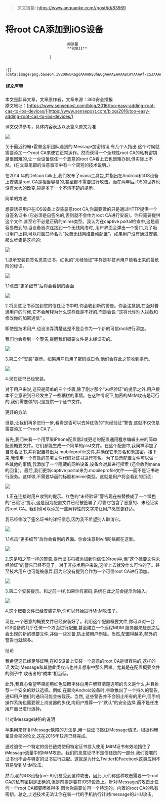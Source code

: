 > 原文链接: https://www.anquanke.com//post/id/83969 


# 将root CA添加到iOS设备


                                阅读量   
                                **93031**
                            
                        |
                        
                                                                                                                                    ![](data:image/png;base64,iVBORw0KGgoAAAANSUhEUgAAAAEAAAABCAYAAAAfFcSJAAAAAXNSR0IArs4c6QAAAARnQU1BAACxjwv8YQUAAAAJcEhZcwAADsQAAA7EAZUrDhsAAAANSURBVBhXYzh8+PB/AAffA0nNPuCLAAAAAElFTkSuQmCC)
                                                                                            



##### 译文声明

本文是翻译文章，文章原作者，文章来源：360安全播报
                                <br>原文地址：[https://www.sensepost.com/blog/2016/too-easy-adding-root-cas-to-ios-devices/](https://www.sensepost.com/blog/2016/too-easy-adding-root-cas-to-ios-devices/)

译文仅供参考，具体内容表达以及含义原文为准

[![](https://p5.ssl.qhimg.com/t016538ce44845f2375.jpg)](https://p5.ssl.qhimg.com/t016538ce44845f2375.jpg)

关于最近约翰•霍普金斯团队遇到的iMessage加密错误,有几个人指出,这个时候就需要添加一个root CA来使它正常运作。然而获得一个全球性root CA的私有密钥是很困难的,让一台设备信任一个恶意的root CA看上去也很难办到,但实际上不然。(在文章尾部的注意事项中有一个简短的技术说明。)

在2014 年的Defcon talk上,我们发布了mana工具包,并指出在Android和iOS设备上安装是root CA是相当容易的,甚至都不需要进行攻击。而在两年后,iOS的世界也没有太大的改变,只是多了一个不清不楚的提示。

简单的方法

想要诱导用户在iOS设备上安装恶意root CA,你需要做的只是通过HTTP提供一个自签名证书 (它必须是自签名的,否则就不会作为root CA进行安装)。你只需要提供这个文件,甚至它不必是正确的mime类型。我认为在captive portal检查中,这是最容易做到的.当设备首次连接到一个无线网络时, 用户界面会弹出一个窗口,为了吸引用户上钩,可以将窗口命名为“免费无线网络自动配置”。如果用户没有通过安装,那么步骤是这样的:

[![](https://p4.ssl.qhimg.com/t011068c0ac02b4ca4e.png)](https://p4.ssl.qhimg.com/t011068c0ac02b4ca4e.png)

1.提示安装自签名恶意证书。红色的“未经验证”字样是非技术用户能看出来的最危险的标识。

[![](https://p2.ssl.qhimg.com/t0167f34251c52c60f6.png)](https://p2.ssl.qhimg.com/t0167f34251c52c60f6.png)

1.1点击“更多细节”后你会看到的画面

[![](https://p1.ssl.qhimg.com/t019489443ac1554a7b.png)](https://p1.ssl.qhimg.com/t019489443ac1554a7b.png)

2.将恶意证书添加到您的信任证书中时,你会收到新的警告。你会注意到,在面对普通用户的时候,它不会解释为什么这样做是不好的,而是会说 “这将允许别人拦截和修改你的加密通信” 。

即使是技术用户,也没法弄清楚这是不是会作为一个新的可信root进行添加。

我们也会看到一个警告,提醒我们概要文件是未经证实的。

[![](https://p2.ssl.qhimg.com/t01d278f4705f64ef4d.png)](https://p2.ssl.qhimg.com/t01d278f4705f64ef4d.png)

3.第二个“安装”提示。如果用户启用了密码或口令,他们会在此之前收到提示。

[![](https://p4.ssl.qhimg.com/t019f02eaac4b04a883.png)](https://p4.ssl.qhimg.com/t019f02eaac4b04a883.png)

4.现在证书已经安装。

对于用户来说,这只是简单的三个步骤,除了刚才那个“未经验证”的提示之外,用户根本不会意识到已经发生了一些糟糕的事情。在这种情况下,加密的MitM攻击是可行的,我们需要做的只是提供一个证书文件。

更好的方法

但是,让我们再多进行一步,看看是否可以去掉红色的“未经验证”警告,这就不仅仅是需要添加一个root CA了。

首先,我们来看一个用苹果iPhone配置器2或更老的配置通用程序编辑出来的简单配置概要文件。它们都能生成一个简单的plist文件。在这个配置中,我同样添加了自签名证书,并将配置导出为.mobileprofile文件,并确保它未签名和未加密。接下来,我使用一个有效的签署文件代码对证书进行签名。为了显示配置文件可以做一些其他的事情,我添加了一个隐藏的网络设备,设备会对其进行探索 (还会收到mana的回复)。最后,我们更新captive portal来为.mobileprofile文件——而不是证书进行服务。这样做,不需要华丽的标题和mime类型。这就是用户将会看到的页面:



[![](https://p4.ssl.qhimg.com/t019ef3d31cb45fe118.png)](https://p4.ssl.qhimg.com/t019ef3d31cb45fe118.png)

 1.正在连接时用户收到的提示。红色的“未经验证”警告现在被替换成了一个绿色的“已验证”提示,这是因为配置文件已经被签署了,尽管它包含了恶意的、未经证实的root CA。我们也可以添加一些解释性的文字来让用户感觉更舒适。

我已经修改了签名证书的详细信息,因为我不希望别人取消它。

[![](https://p1.ssl.qhimg.com/t011e6c22618d8bb567.png)](https://p1.ssl.qhimg.com/t011e6c22618d8bb567.png)

1.1点击“更多细节”后你会看到的界面。你会注意到wifi网络都在这里。

[![](https://p0.ssl.qhimg.com/t0102321f4dd99f6565.png)](https://p0.ssl.qhimg.com/t0102321f4dd99f6565.png)

2.这是和之前一样的警告,提示证书将被添加到你信任的root中,但“这个概要文件未经验证”的警告已经不见了。对于非技术用户来说,这听上去就没什么可怕的了。甚至技术用户也可能被愚弄,因为它没有提到会作为一个可信root CA进行添加。

[![](https://p0.ssl.qhimg.com/t010b4dd66148594059.png)](https://p0.ssl.qhimg.com/t010b4dd66148594059.png)

3.第二个安装提示。和之前一样,如果你有密码,系统在此之前会提示你输入。

[![](https://p2.ssl.qhimg.com/t019ef3d31cb45fe118.png)](https://p2.ssl.qhimg.com/t019ef3d31cb45fe118.png)

4.这个概要文件已经安装完毕,你可以开始进行MitM攻击了。

现在,一个恶意的概要文件已经安装好了。利用这个配置概要文件,你可以对一台iOS设备的几乎任何一个方面进行配置,甚至建立一个远程MDM 服务器来赶走之后会出现的新的概要文件,并做一些准备,防止被用户删除。当然,配置得越多,额外的警告也就越多。

结论

我希望这已经足够证明,在iOS设备上安装一个恶意的root CA是很容易的,这样的话,发动iMessage和其他此类攻击也并非想象中那么困难。尤其是在配置概要文件的例子中,攻击者的“成本”相当低。

此外,我真心希望苹果能用红色显眼字体向用户解释清楚选项的含义是什么,并且推荐一个安全的默认选择。例如,在面向Android设备时,谷歌推出了一个持久的警告,通知用户他们的通讯可能会被截获。当然, 这些警告并不会阻止所有的用户,但手机操作系统也需要跟上浏览器的步伐,向用户推荐一个“默认”的安全选择,而不是任由用户自己进行选择。

针对iMessage缺陷的说明

苹果用来修复iMessage缺陷的方法是,用一些证书挡住iMessage请求。根据约翰霍普金斯的论文,这在2015年12月已经完成。

通过迫使一个特定的信任链或使用特定证书投入使用,MitM证书有效地挡住了iMessage流量中的MitM攻击。我们的恶意证书不是信任链的一部分,我们签署的证书也不会与特定的证书进行匹配。这就是为什么Twitter和Facebook这类应用不容易受到MitM攻击。

然而,老的iOS设备(pre-9)仍易受到这种攻击。因此,人们称这种攻击需要一个root CA的私有密钥是正确的,但是前提是要在iOS9设备上。针对iMessage的攻击比任何一个root CA都要困难得多,因为你需要访问一个特定的、内置的root CA的私有密钥。总之,上述技术无法让你在新一代的手机执行针对imessage的JHU攻击。

